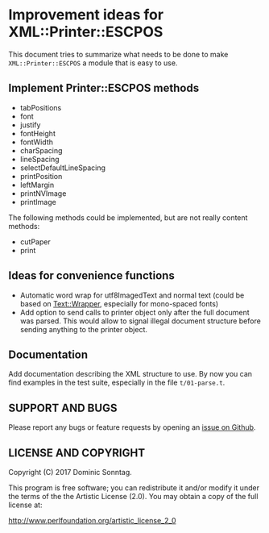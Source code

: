 # Improvement ideas for XML::Printer::ESCPOS

This document tries to summarize what needs to be done to make `XML::Printer::ESCPOS` a module that is easy to use.

## Implement Printer::ESCPOS methods

* tabPositions
* font
* justify
* fontHeight
* fontWidth
* charSpacing
* lineSpacing
* selectDefaultLineSpacing
* printPosition
* leftMargin
* printNVImage
* printImage

The following methods could be implemented, but are not really content methods:

* cutPaper
* print

## Ideas for convenience functions

* Automatic word wrap for utf8ImagedText and normal text (could be based on [Text::Wrapper](https://metacpan.org/pod/Text::Wrapper), especially for mono-spaced fonts)
* Add option to send calls to printer object only after the full document was parsed. This would allow to signal illegal document structure before sending anything to the printer object.

## Documentation

Add documentation describing the XML structure to use. By now you can find examples in the test suite, especially in the file `t/01-parse.t`.

## SUPPORT AND BUGS

Please report any bugs or feature requests by opening an [issue on Github](https://github.com/sonntagd/XML-Printer-ESCPOS/issues).

## LICENSE AND COPYRIGHT

Copyright (C) 2017 Dominic Sonntag.

This program is free software; you can redistribute it and/or modify it
under the terms of the the Artistic License (2.0). You may obtain a
copy of the full license at:

http://www.perlfoundation.org/artistic_license_2_0
